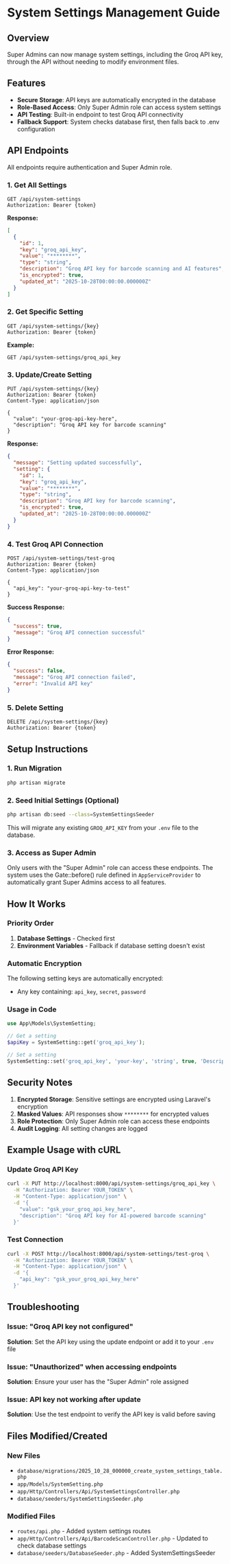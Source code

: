 # System Settings Management Guide

## Overview
Super Admins can now manage system settings, including the Groq API key, through the API without needing to modify environment files.

## Features
- **Secure Storage**: API keys are automatically encrypted in the database
- **Role-Based Access**: Only Super Admin role can access system settings
- **API Testing**: Built-in endpoint to test Groq API connectivity
- **Fallback Support**: System checks database first, then falls back to .env configuration

## API Endpoints

All endpoints require authentication and Super Admin role.

### 1. Get All Settings
```http
GET /api/system-settings
Authorization: Bearer {token}
```

**Response:**
```json
[
  {
    "id": 1,
    "key": "groq_api_key",
    "value": "********",
    "type": "string",
    "description": "Groq API key for barcode scanning and AI features",
    "is_encrypted": true,
    "updated_at": "2025-10-28T00:00:00.000000Z"
  }
]
```

### 2. Get Specific Setting
```http
GET /api/system-settings/{key}
Authorization: Bearer {token}
```

**Example:**
```http
GET /api/system-settings/groq_api_key
```

### 3. Update/Create Setting
```http
PUT /api/system-settings/{key}
Authorization: Bearer {token}
Content-Type: application/json

{
  "value": "your-groq-api-key-here",
  "description": "Groq API key for barcode scanning"
}
```

**Response:**
```json
{
  "message": "Setting updated successfully",
  "setting": {
    "id": 1,
    "key": "groq_api_key",
    "value": "********",
    "type": "string",
    "description": "Groq API key for barcode scanning",
    "is_encrypted": true,
    "updated_at": "2025-10-28T00:00:00.000000Z"
  }
}
```

### 4. Test Groq API Connection
```http
POST /api/system-settings/test-groq
Authorization: Bearer {token}
Content-Type: application/json

{
  "api_key": "your-groq-api-key-to-test"
}
```

**Success Response:**
```json
{
  "success": true,
  "message": "Groq API connection successful"
}
```

**Error Response:**
```json
{
  "success": false,
  "message": "Groq API connection failed",
  "error": "Invalid API key"
}
```

### 5. Delete Setting
```http
DELETE /api/system-settings/{key}
Authorization: Bearer {token}
```

## Setup Instructions

### 1. Run Migration
```bash
php artisan migrate
```

### 2. Seed Initial Settings (Optional)
```bash
php artisan db:seed --class=SystemSettingsSeeder
```

This will migrate any existing `GROQ_API_KEY` from your `.env` file to the database.

### 3. Access as Super Admin
Only users with the "Super Admin" role can access these endpoints. The system uses the Gate::before() rule defined in `AppServiceProvider` to automatically grant Super Admins access to all features.

## How It Works

### Priority Order
1. **Database Settings** - Checked first
2. **Environment Variables** - Fallback if database setting doesn't exist

### Automatic Encryption
The following setting keys are automatically encrypted:
- Any key containing: `api_key`, `secret`, `password`

### Usage in Code
```php
use App\Models\SystemSetting;

// Get a setting
$apiKey = SystemSetting::get('groq_api_key');

// Set a setting
SystemSetting::set('groq_api_key', 'your-key', 'string', true, 'Description');
```

## Security Notes

1. **Encrypted Storage**: Sensitive settings are encrypted using Laravel's encryption
2. **Masked Values**: API responses show `********` for encrypted values
3. **Role Protection**: Only Super Admin role can access these endpoints
4. **Audit Logging**: All setting changes are logged

## Example Usage with cURL

### Update Groq API Key
```bash
curl -X PUT http://localhost:8000/api/system-settings/groq_api_key \
  -H "Authorization: Bearer YOUR_TOKEN" \
  -H "Content-Type: application/json" \
  -d '{
    "value": "gsk_your_groq_api_key_here",
    "description": "Groq API key for AI-powered barcode scanning"
  }'
```

### Test Connection
```bash
curl -X POST http://localhost:8000/api/system-settings/test-groq \
  -H "Authorization: Bearer YOUR_TOKEN" \
  -H "Content-Type: application/json" \
  -d '{
    "api_key": "gsk_your_groq_api_key_here"
  }'
```

## Troubleshooting

### Issue: "Groq API key not configured"
**Solution**: Set the API key using the update endpoint or add it to your `.env` file

### Issue: "Unauthorized" when accessing endpoints
**Solution**: Ensure your user has the "Super Admin" role assigned

### Issue: API key not working after update
**Solution**: Use the test endpoint to verify the API key is valid before saving

## Files Modified/Created

### New Files
- `database/migrations/2025_10_28_000000_create_system_settings_table.php`
- `app/Models/SystemSetting.php`
- `app/Http/Controllers/Api/SystemSettingsController.php`
- `database/seeders/SystemSettingsSeeder.php`

### Modified Files
- `routes/api.php` - Added system settings routes
- `app/Http/Controllers/Api/BarcodeScanController.php` - Updated to check database settings
- `database/seeders/DatabaseSeeder.php` - Added SystemSettingsSeeder
